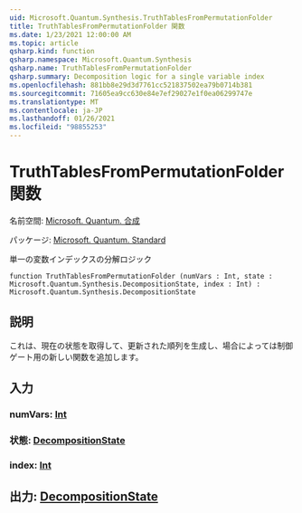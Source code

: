 ```yaml
---
uid: Microsoft.Quantum.Synthesis.TruthTablesFromPermutationFolder
title: TruthTablesFromPermutationFolder 関数
ms.date: 1/23/2021 12:00:00 AM
ms.topic: article
qsharp.kind: function
qsharp.namespace: Microsoft.Quantum.Synthesis
qsharp.name: TruthTablesFromPermutationFolder
qsharp.summary: Decomposition logic for a single variable index
ms.openlocfilehash: 881bb8e29d3d7761cc521837502ea79b0714b381
ms.sourcegitcommit: 71605ea9cc630e84e7ef29027e1f0ea06299747e
ms.translationtype: MT
ms.contentlocale: ja-JP
ms.lasthandoff: 01/26/2021
ms.locfileid: "98855253"
---
```

# <a name="truthtablesfrompermutationfolder-function"></a>TruthTablesFromPermutationFolder 関数

名前空間: [Microsoft. Quantum. 合成](xref:Microsoft.Quantum.Synthesis)

パッケージ: [Microsoft. Quantum. Standard](https://nuget.org/packages/Microsoft.Quantum.Standard)


単一の変数インデックスの分解ロジック

```qsharp
function TruthTablesFromPermutationFolder (numVars : Int, state : Microsoft.Quantum.Synthesis.DecompositionState, index : Int) : Microsoft.Quantum.Synthesis.DecompositionState
```


## <a name="description"></a>説明

これは、現在の状態を取得して、更新された順列を生成し、場合によっては制御ゲート用の新しい関数を追加します。

## <a name="input"></a>入力

### <a name="numvars--int"></a>numVars: [Int](xref:microsoft.quantum.lang-ref.int)




### <a name="state--decompositionstate"></a>状態: [DecompositionState](xref:Microsoft.Quantum.Synthesis.DecompositionState)




### <a name="index--int"></a>index: [Int](xref:microsoft.quantum.lang-ref.int)





## <a name="output--decompositionstate"></a>出力: [DecompositionState](xref:Microsoft.Quantum.Synthesis.DecompositionState)

